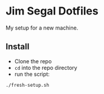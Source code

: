 # Jim Segal Dotfiles

My setup for a new machine.

## Install

- Clone the repo
- `cd` into the repo directory
- run the script:

```shell
./fresh-setup.sh
```
